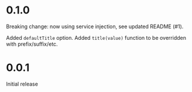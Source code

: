 # 0.1.0

Breaking change: now using service injection, see updated README (#1).

Added `defaultTitle` option.
Added `title(value)` function to be overridden with prefix/suffix/etc.

# 0.0.1

Initial release
